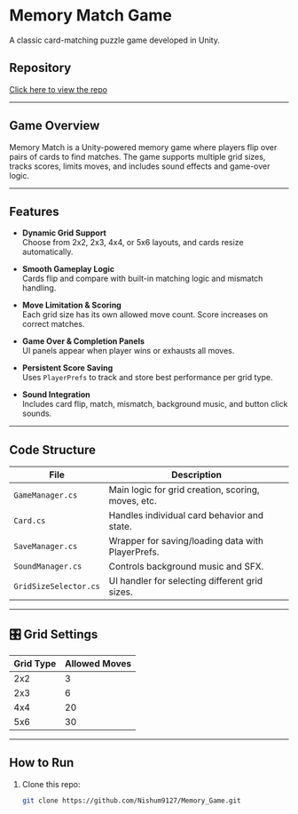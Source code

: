 ﻿# Memory Match Game

A classic card-matching puzzle game developed in Unity.

## Repository
[Click here to view the repo](https://github.com/Nishum9127/Memory_Game)

---

## Game Overview

Memory Match is a Unity-powered memory game where players flip over pairs of cards to find matches. The game supports multiple grid sizes, tracks scores, limits moves, and includes sound effects and game-over logic.

---

## Features

- **Dynamic Grid Support**  
  Choose from 2x2, 2x3, 4x4, or 5x6 layouts, and cards resize automatically.

- **Smooth Gameplay Logic**  
  Cards flip and compare with built-in matching logic and mismatch handling.

- **Move Limitation & Scoring**  
  Each grid size has its own allowed move count. Score increases on correct matches.

- **Game Over & Completion Panels**  
  UI panels appear when player wins or exhausts all moves.

- **Persistent Score Saving**  
  Uses `PlayerPrefs` to track and store best performance per grid type.

- **Sound Integration**  
  Includes card flip, match, mismatch, background music, and button click sounds.

---

## Code Structure

| File                  | Description                                       |
|-----------------------|---------------------------------------------------|
| `GameManager.cs`      | Main logic for grid creation, scoring, moves, etc.|
| `Card.cs`             | Handles individual card behavior and state.       |
| `SaveManager.cs`      | Wrapper for saving/loading data with PlayerPrefs. |
| `SoundManager.cs`     | Controls background music and SFX.                |
| `GridSizeSelector.cs` | UI handler for selecting different grid sizes.    |

---

## 🎛 Grid Settings

| Grid Type | Allowed Moves |
|-----------|----------------|
| 2x2       | 3              |
| 2x3       | 6              |
| 4x4       | 20             |
| 5x6       | 30             |

---

## How to Run

1. Clone this repo:
   ```bash
   git clone https://github.com/Nishum9127/Memory_Game.git
